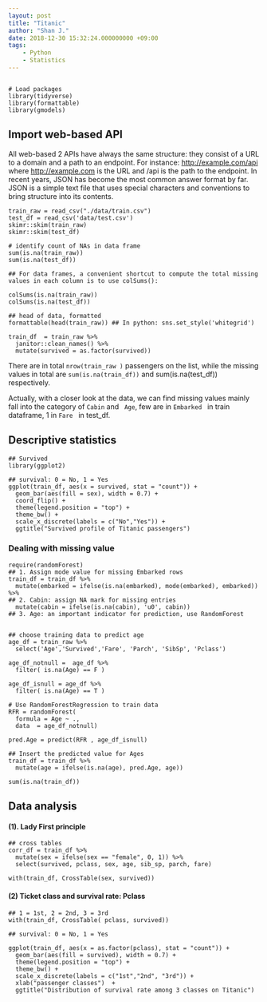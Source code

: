 ```yaml
---
layout: post
title: "Titanic"
author: "Shan J."
date: 2018-12-30 15:32:24.000000000 +09:00
tags:
    - Python
    - Statistics
---
```


```{r}

# Load packages
library(tidyverse)
library(formattable)
library(gmodels)

```

## Import web-based API
All web-based 2 APIs have always the same structure:
they consist of a URL to a domain and a path to an endpoint.
For instance: http://example.com/api where http://example.com is the URL and /api is the path to the endpoint.
In recent years, JSON has become the most common answer format by far. JSON is a simple text file that uses special characters and conventions to bring structure into its contents.

```{r}
train_raw = read_csv("./data/train.csv")
test_df = read_csv('data/test.csv')
skimr::skim(train_raw)
skimr::skim(test_df)

# identify count of NAs in data frame
sum(is.na(train_raw))
sum(is.na(test_df))

## For data frames, a convenient shortcut to compute the total missing values in each column is to use colSums():

colSums(is.na(train_raw))
colSums(is.na(test_df))

## head of data, formatted   
formattable(head(train_raw)) ## In python: sns.set_style('whitegrid')

train_df  = train_raw %>%
  janitor::clean_names() %>%
  mutate(survived = as.factor(survived))
```

There are in total `nrow(train_raw )` passengers on the list, while the missing values in total are `sum(is.na(train_df))` and sum(is.na(test_df)) respectively.

Actually, with a closer look at the data, we can find missing values mainly fall into the category of
`Cabin` and ` Age`, few are in `Embarked ` in train dataframe, 1 in `Fare ` in test_df.


## Descriptive statistics  
```{r}
## Survived
library(ggplot2)

## survival: 0 = No, 1 = Yes
ggplot(train_df, aes(x = survived, stat = "count")) +
  geom_bar(aes(fill = sex), width = 0.7) +
  coord_flip() +
  theme(legend.position = "top") +
  theme_bw() +
  scale_x_discrete(labels = c("No","Yes")) +
  ggtitle("Survived profile of Titanic passengers")

```


### Dealing with missing value
```{r}
require(randomForest)
## 1. Assign mode value for missing Embarked rows
train_df = train_df %>%
  mutate(embarked = ifelse(is.na(embarked), mode(embarked), embarked)) %>%
## 2. Cabin: assign NA mark for missing entries
  mutate(cabin = ifelse(is.na(cabin), 'u0', cabin))
## 3. Age: an important indicator for prediction, use RandomForest


## choose training data to predict age
age_df = train_raw %>%
  select('Age','Survived','Fare', 'Parch', 'SibSp', 'Pclass')

age_df_notnull =  age_df %>%
  filter( is.na(Age) == F )

age_df_isnull = age_df %>%
  filter( is.na(Age) == T )

# Use RandomForestRegression to train data
RFR = randomForest(
  formula = Age ~ .,
  data  = age_df_notnull)

pred.Age = predict(RFR , age_df_isnull)

## Insert the predicted value for Ages
train_df = train_df %>%
  mutate(age = ifelse(is.na(age), pred.Age, age))

sum(is.na(train_df))
```

## Data analysis

#### (1). **Lady First** principle

```{r}
## cross tables
corr_df = train_df %>%
  mutate(sex = ifelse(sex == "female", 0, 1)) %>%
  select(survived, pclass, sex, age, sib_sp, parch, fare)

with(train_df, CrossTable(sex, survived))

```

####  (2) Ticket class and survival rate: Pclass

```{r}
## 1 = 1st, 2 = 2nd, 3 = 3rd
with(train_df, CrossTable( pclass, survived))

## survival: 0 = No, 1 = Yes

ggplot(train_df, aes(x = as.factor(pclass), stat = "count")) +
  geom_bar(aes(fill = survived), width = 0.7) +
  theme(legend.position = "top") +
  theme_bw() +
  scale_x_discrete(labels = c("1st","2nd", "3rd")) +
  xlab("passenger classes")  +
  ggtitle("Distribution of survival rate among 3 classes on Titanic")

```
